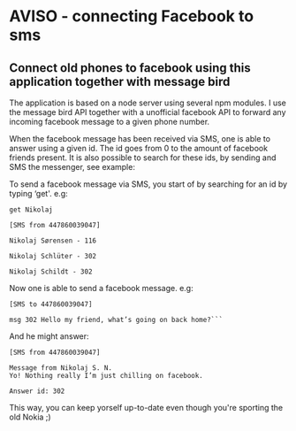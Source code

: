 # AVISO - connecting Facebook to sms
## Connect old phones to facebook using this application together with message bird

The application is based on a node server using several npm modules. 
I use the message bird API together with a unofficial facebook API to forward any incoming facebook message to a given phone number.

When the facebook message has been received via SMS, one is able to answer using a given id. The id goes from 0 to the amount of facebook friends present. It is also possible to search for these ids, by sending and SMS the messenger, see example:

To send a facebook message via SMS, you start of by searching for an id by typing ‘get'. e.g:

```get Nikolaj```

```
[SMS from 447860039047]

Nikolaj Sørensen - 116

Nikolaj Schlüter - 302

Nikolaj Schildt - 302
```

Now one is able to send a facebook message. e.g:

```
[SMS to 447860039047]

msg 302 Hello my friend, what’s going on back home?```
```
And he might answer:

```
[SMS from 447860039047]

Message from Nikolaj S. N.
Yo! Nothing really I’m just chilling on facebook.

Answer id: 302
```
This way, you can keep yorself up-to-date even though you're sporting the old Nokia ;)
